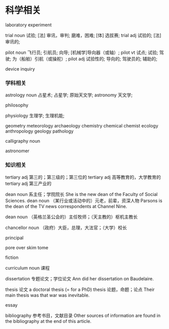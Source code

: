# 科学相关

laboratory
experiment

trial noun 试验; [法] 审讯，审判; 磨难，困难; [体] 选拔赛;
trial adj 试验的; [法] 审讯的;

pilot noun 飞行员; 引航员; 向导; [机械学]导向器（或轴）;
pilot vt 试点; 试验; 驾驶; 为（船舶）引航（或操舵）;
pilot adj 试验性的; 导向的; 驾驶员的; 辅助的;


device
inquiry

### 学科相关

astrology noun 占星术; 占星学; 原始天文学;
astronomy 天文学;

philosophy

physiology 生理学; 生理机能;

geometry
meteorology
archaeology
chemistry
chemical
chemist
ecology
anthropology
geology
pathology

calligraphy noun 


astronomer

### 知识相关
tertiary adj 第三的；第三级的；第三位的
tertiary adj 高等教育的，大学教育的
tertiary adj 第三产业的

dean noun 系主任；学院院长
She is the new dean of the Faculty of Social Sciences.
dean noun （某行业或活动中的）元老，前辈，资深人物
Parsons is the dean of the TV news correspondents at Channel Nine.

dean noun （英格兰圣公会的）主任牧师；（天主教的）枢机主教长

chancellor noun （政府）大臣，总理，大法官；（大学）校长

principal


pore over
skim
tome

fiction

curriculum noun 课程

dissertation 专题论文；学位论文
Ann did her dissertation on Baudelaire.

thesis 论文
a doctoral thesis (= for a PhD)
thesis 论题，命题；论点
Their main thesis was that war was inevitable.


essay

bibliography 参考书目，文献目录
Other sources of information are found in the bibliography at the end of this article.
